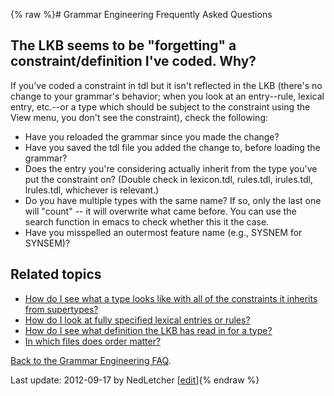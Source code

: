 {% raw %}# Grammar Engineering Frequently Asked Questions

## The LKB seems to be "forgetting" a constraint/definition I've coded. Why?

If you've coded a constraint in tdl but it isn't reflected in the LKB
(there's no change to your grammar's behavior; when you look at an
entry--rule, lexical entry, etc.--or a type which should be subject to
the constraint using the View menu, you don't see the constraint), check
the following:

- Have you reloaded the grammar since you made the change?
- Have you saved the tdl file you added the change to, before loading
the grammar?
- Does the entry you're considering actually inherit from the type
you've put the constraint on? (Double check in lexicon.tdl,
rules.tdl, irules.tdl, lrules.tdl, whichever is relevant.)
- Do you have multiple types with the same name? If so, only the last
one will "count" -- it will overwrite what came before. You can use
the search function in emacs to check whether this it the case.
- Have you misspelled an outermost feature name (e.g., SYSNEM for
SYNSEM)?

## Related topics

- [How do I see what a type looks like with all of the constraints it
inherits from supertypes?](../GeFaqExpandedType)
- [How do I look at fully specified lexical entries or
rules?](../GeFaqViewEntry)
- [How do I see what definition the LKB has read in for a
type?](../GeFaqViewType)
- [In which files does order matter?](../GeFaqOrderMatters)

[Back to the Grammar Engineering FAQ](/GrammarEngineeringFaq).

Last update: 2012-09-17 by NedLetcher [[edit](https://github.com/delph-in/docs/wiki/GeFaqForgottenConstraint/_edit)]{% endraw %}